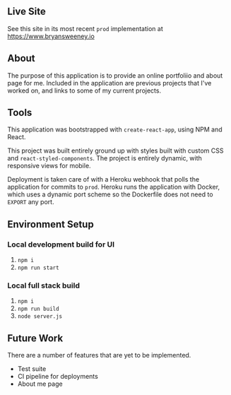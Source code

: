 ## Live Site

See this site in its most recent `prod` implementation at https://www.bryansweeney.io

## About

The purpose of this application is to provide an online portfoliio and about page for me. Included in the application are previous projects that I've worked on, and links to some of my current projects.

## Tools

This application was bootstrapped with `create-react-app`, using NPM and React.

This project was built entirely ground up with styles built with custom CSS and `react-styled-components`. The project is entirely dynamic, with responsive views for mobile.

Deployment is taken care of with a Heroku webhook that polls the application for commits to `prod`. Heroku runs the application with Docker, which uses a dynamic port scheme so the Dockerfile does not need to `EXPORT` any port.

## Environment Setup

### Local development build for UI

1. `npm i`
2. `npm run start`

### Local full stack build

1. `npm i`
2. `npm run build`
3. `node server.js`

## Future Work

There are a number of features that are yet to be implemented.

- Test suite
- CI pipeline for deployments
- About me page
